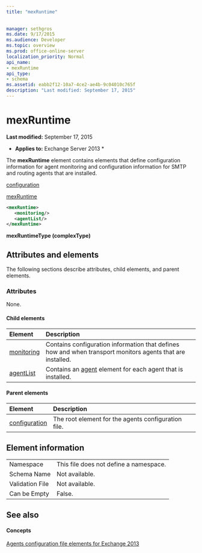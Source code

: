 ```yaml
---
title: "mexRuntime"
 
 
manager: sethgros
ms.date: 9/17/2015
ms.audience: Developer
ms.topic: overview
ms.prod: office-online-server
localization_priority: Normal
api_name:
- mexRuntime
api_type:
- schema
ms.assetid: eabb2f12-10a7-4ce2-ae4b-9c04010c765f
description: "Last modified: September 17, 2015"
---
```


# mexRuntime

 **Last modified:** September 17, 2015 
  
 * **Applies to:** Exchange Server 2013 * 
  
The **mexRuntime** element contains elements that define configuration information for agent monitoring and configuration information for SMTP and routing agents that are installed. 
  
[configuration](configuration.md)
  
[mexRuntime](mexruntime.md)
  
```XML
<mexRuntime>
   <monitoring/>
   <agentList/>
</mexRuntime>
```

 **mexRuntimeType (complexType)**
## Attributes and elements

The following sections describe attributes, child elements, and parent elements.
  
### Attributes

None.
  
#### Child elements

|**Element**|**Description**|
|:-----|:-----|
|[monitoring](monitoring.md) <br/> |Contains configuration information that defines how and when transport monitors agents that are installed.  <br/> |
|[agentList](agentlist.md) <br/> |Contains an [agent](agent.md) element for each agent that is installed.  <br/> |
   
#### Parent elements

|**Element**|**Description**|
|:-----|:-----|
|[configuration](configuration.md) <br/> |The root element for the agents configuration file.  <br/> |
   
## Element information

|||
|:-----|:-----|
|Namespace  <br/> |This file does not define a namespace.  <br/> |
|Schema Name  <br/> |Not available.  <br/> |
|Validation File  <br/> |Not available.  <br/> |
|Can be Empty  <br/> |False.  <br/> |
   
## See also

#### Concepts

[Agents configuration file elements for Exchange 2013](agents-configuration-file-elements-for-exchange-2013.md)


